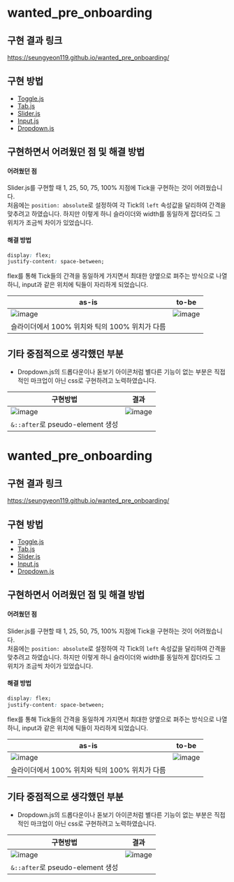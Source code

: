 # wanted_pre_onboarding

## 구현 결과 링크

https://seungyeon119.github.io/wanted_pre_onboarding/

## 구현 방법

- [Toggle.js](https://github.com/seungyeon119/wanted_pre_onboarding/pull/2)
- [Tab.js](https://github.com/seungyeon119/wanted_pre_onboarding/pull/3)
- [Slider.js](https://github.com/seungyeon119/wanted_pre_onboarding/pull/6)
- [Input.js](https://github.com/seungyeon119/wanted_pre_onboarding/pull/4)
- [Dropdown.js](https://github.com/seungyeon119/wanted_pre_onboarding/pull/5)

## 구현하면서 어려웠던 점 및 해결 방법

#### 어려웠던 점

Slider.js를 구현할 때 1, 25, 50, 75, 100% 지점에 Tick을 구현하는 것이 어려웠습니다.  
처음에는 `position: absolute`로 설정하여 각 Tick의 `left` 속성값을 달리하여 간격을 맞추려고 하였습니다. 하지만 이렇게 하니 슬라이더와 width를 동일하게 잡더라도 그 위치가 조금씩 차이가 있었습니다.

#### 해결 방법

```css
display: flex;
justify-content: space-between;
```

flex를 통해 Tick들의 간격을 동일하게 가지면서 최대한 양옆으로 펴주는 방식으로 나열하니, input과 같은 위치에 틱들이 자리하게 되었습니다.

| as-is                                                                                                           | to-be                                                                                                           |
| --------------------------------------------------------------------------------------------------------------- | --------------------------------------------------------------------------------------------------------------- |
| ![image](https://user-images.githubusercontent.com/65777285/164966281-3f413328-623b-40e3-ba0c-60b388c2fbb5.png) | ![image](https://user-images.githubusercontent.com/65777285/164966411-2582428e-1c86-4633-8fda-4cdc42a67d1c.png) |
| 슬라이더에서 100% 위치와 틱의 100% 위치가 다름                                                                  |                                                                                                                 |

## 기타 중점적으로 생각했던 부분

- Dropdown.js의 드롭다운이나 돋보기 아이콘처럼 별다른 기능이 없는 부분은 직접적인 마크업이 아닌 css로 구현하려고 노력하였습니다.

| 구현방법                                                                                                        | 결과                                                                                                            |
| --------------------------------------------------------------------------------------------------------------- | --------------------------------------------------------------------------------------------------------------- |
| ![image](https://user-images.githubusercontent.com/65777285/164966540-8f251f46-7ae5-449e-94d6-de4cc17f6dd4.png) | ![image](https://user-images.githubusercontent.com/65777285/164966480-8436c430-c58c-46f9-b006-3a74b59c480e.png) |
| `&::after`로 pseudo-element 생성                                                                                |                                                                                                                 |
# wanted_pre_onboarding

## 구현 결과 링크

https://seungyeon119.github.io/wanted_pre_onboarding/

## 구현 방법

- [Toggle.js](https://github.com/seungyeon119/wanted_pre_onboarding/pull/2)
- [Tab.js](https://github.com/seungyeon119/wanted_pre_onboarding/pull/3)
- [Slider.js](https://github.com/seungyeon119/wanted_pre_onboarding/pull/6)
- [Input.js](https://github.com/seungyeon119/wanted_pre_onboarding/pull/4)
- [Dropdown.js](https://github.com/seungyeon119/wanted_pre_onboarding/pull/5)

## 구현하면서 어려웠던 점 및 해결 방법

#### 어려웠던 점

Slider.js를 구현할 때 1, 25, 50, 75, 100% 지점에 Tick을 구현하는 것이 어려웠습니다.  
처음에는 `position: absolute`로 설정하여 각 Tick의 `left` 속성값을 달리하여 간격을 맞추려고 하였습니다. 하지만 이렇게 하니 슬라이더와 width를 동일하게 잡더라도 그 위치가 조금씩 차이가 있었습니다.

#### 해결 방법

```css
display: flex;
justify-content: space-between;
```

flex를 통해 Tick들의 간격을 동일하게 가지면서 최대한 양옆으로 펴주는 방식으로 나열하니, input과 같은 위치에 틱들이 자리하게 되었습니다.

| as-is                                                                                                           | to-be                                                                                                           |
| --------------------------------------------------------------------------------------------------------------- | --------------------------------------------------------------------------------------------------------------- |
| ![image](https://user-images.githubusercontent.com/65777285/164966281-3f413328-623b-40e3-ba0c-60b388c2fbb5.png) | ![image](https://user-images.githubusercontent.com/65777285/164966411-2582428e-1c86-4633-8fda-4cdc42a67d1c.png) |
| 슬라이더에서 100% 위치와 틱의 100% 위치가 다름                                                                  |                                                                                                                 |

## 기타 중점적으로 생각했던 부분

- Dropdown.js의 드롭다운이나 돋보기 아이콘처럼 별다른 기능이 없는 부분은 직접적인 마크업이 아닌 css로 구현하려고 노력하였습니다.

| 구현방법                                                                                                        | 결과                                                                                                            |
| --------------------------------------------------------------------------------------------------------------- | --------------------------------------------------------------------------------------------------------------- |
| ![image](https://user-images.githubusercontent.com/65777285/164966540-8f251f46-7ae5-449e-94d6-de4cc17f6dd4.png) | ![image](https://user-images.githubusercontent.com/65777285/164966480-8436c430-c58c-46f9-b006-3a74b59c480e.png) |
| `&::after`로 pseudo-element 생성                                                                                |                                                                                                                 |
